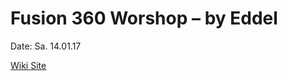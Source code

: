 # Fusion 360 Worshop – by Eddel 

Date: Sa. 14.01.17

[Wiki Site](https://wiki.heidelberg-makerspace.de/wiki/Fusion_360_Workshop)
